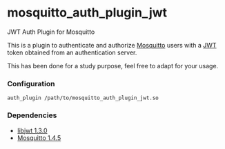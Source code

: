 # mosquitto_auth_plugin_jwt
JWT Auth Plugin for Mosquitto 

This is a plugin to authenticate and authorize [Mosquitto](http://mosquitto.org) users with a [JWT](https://jwt.io/) token obtained from an authentication server.

This has been done for a study purpose, feel free to adapt for your usage.

### Configuration 
```
auth_plugin /path/to/mosquitto_auth_plugin_jwt.so
```

### Dependencies
* [libjwt 1.3.0](https://github.com/benmcollins/libjwt)
* [Mosquitto 1.4.5](http://git.eclipse.org/c/mosquitto/org.eclipse.mosquitto.git/about/)

